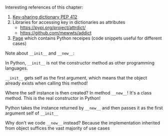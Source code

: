 Interesting references of this chapter:

1. [Key-sharing dictionary PEP 412](https://peps.python.org/pep-0412/)
2. Libraries for accessing key in dictionaries as attributes
    - https://pypi.org/project/attrdict/
	- https://github.com/mewwts/addict
3. [Page](https://github.com/ActiveState/code/tree/master/recipes/Python) which contains Python receipes (code snippets useful for different cases)
	
	
Note about `__init__` and `__new__`:

In Python, `__init__` is not the constructor method as other programming languages.

`__init__` gets self as the first argument, which means that the object already exists when calling this method!

Where the self instance is then created? In method `__new__`! It's a class method. This is the real constructor in Python!

Python takes the instance returned by `__new__` and then passes it as the first argument self of `__init__`

Why don't we code `__new__` instead? Because the implementation inherited from object suffices the vast majority of use cases
